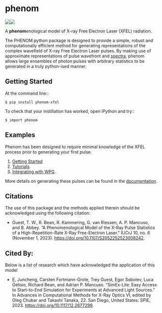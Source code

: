 # phenom

[![](https://github.com/twguest/phenom/actions/workflows/testing.yml/badge.svg)]( https://github.com/twguest/phenom/actions/workflows/testing.yml)[![](https://img.shields.io/pypi/v/phenom.svg)](https://pypi.python.org/pypi/phenom_xfel)


A **phenom**enological model of X-ray Free Electron Laser (XFEL) radiation.

The PHENOM python package is designed to provide a simple, robust and computationally efficient method for generating representations of the complex wavefield of X-ray Free Electron Laser pulses. By making use of approximate representations of pulse wavefront and [spectra](https://www.osapublishing.org/abstract.cfm?URI=ol-35-20-3441), phenom allows large ensembles of photon pulses with arbitrary statistics to be generated in a truly python-ised manner.

## Getting Started
At the command line::

    $ pip install phenom-xfel

To check that your instillation has worked, open iPython and try::

    $ import phenom
    
## Examples
Phenom has been designed to require minimal knowledge of the XFEL process prior to generating your first pulse.

1. [Getting Started](https://twguest.github.io/phenom/notebooks/sase_model_pt1.html)
2. [Tutorials](https://twguest.github.io/phenom/notebooks/sase_model_pt2.html).
3. [Integrating with WPG](https://twguest.github.io/phenom/notebooks/phenom_to_wpg.html).

More details on generating these pulses can be found in the [documentation](https://twguest.github.io/phenom).

## Citations
The use of this package and the methods applied therein should be acknowledged using the following citation:
- Guest, T. W., R. Bean, R. Kammering, G. van Riessen, A. P. Mancuso, and B. Abbey. “A Phenomenological Model of the X-Ray Pulse Statistics of a High-Repetition-Rate X-Ray Free-Electron Laser.” IUCrJ 10, no. 6 (November 1, 2023). https://doi.org/10.1107/S2052252523008242.

## Cited By:
Below is a list of research which have acknowledged the application of this model
- E, Juncheng, Carsten Fortmann-Grote, Trey Guest, Egor Sobolev, Luca Gelisio, Richard Bean, and Adrian P. Mancuso. “SimEx-Lite: Easy Access to Start-to-End Simulation for Experiments at Advanced Light Sources.” In Advances in Computational Methods for X-Ray Optics VI, edited by Oleg Chubar and Takashi Tanaka, 22. San Diego, United States: SPIE, 2023. https://doi.org/10.1117/12.2677299.


